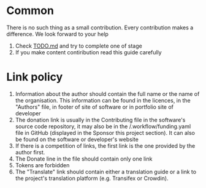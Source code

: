 # Common

There is no such thing as a small contribution. Every contribution makes a difference. We look forward to your help

1. Check [TODO.md](/TODO.md) and try to complete one of stage
2. If you make content contiribution read this guide carefully

# Link policy

1. Information about the author should contain the full name or the name of the organisation. This information can be found in the licences, in the "Authors" file, in footer of site of software or in portfolio site of developer
2. The donation link is usually in the Contributing file in the software's source code repository, it may also be in the /.workflow/funding.yaml file in GitHub (displayed in the Sponsor this project section). It can also be found on the software or developer's website
3. If there is a competition of links, the first link is the one provided by the author first.
4. The Donate line in the file should contain only one link
5. Tokens are forbidden
6. The "Translate" link should contain either a translation guide or a link to the project's translation platform (e.g. Transifex or Crowdin).
